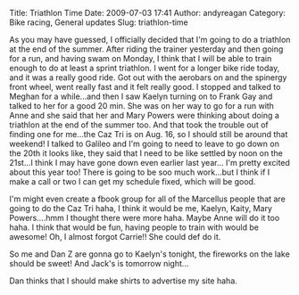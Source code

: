 Title: Triathlon Time
Date: 2009-07-03 17:41
Author: andyreagan
Category: Bike racing, General updates
Slug: triathlon-time

As you may have guessed, I officially decided that I'm going to do a
triathlon at the end of the summer. After riding the trainer yesterday
and then going for a run, and having swam on Monday, I think that I will
be able to train enough to do at least a sprint triathlon. I went for a
longer bike ride today, and it was a really good ride. Got out with the
aerobars on and the spinergy front wheel, went really fast and it felt
really good. I stopped and talked to Meghan for a while...and then I saw
Kaelyn turning on to Frank Gay and talked to her for a good 20 min. She
was on her way to go for a run with Anne and she said that her and Mary
Powers were thinking about doing a triathlon at the end of the summer
too. And that took the trouble out of finding one for me...the Caz Tri
is on Aug. 16, so I should still be around that weekend! I talked to
Galileo and I'm going to need to leave to go down on the 20th it looks
like, they said that I need to be like settled by noon on the 21st...I
think I may have gone down even earlier last year... I'm pretty excited
about this year too! There is going to be soo much work...but I think if
I make a call or two I can get my schedule fixed, which will be good.

I'm might even create a fbook group for all of the Marcellus people that
are going to do the Caz Tri haha, I think it would be me, Kaelyn, Kaity,
Mary Powers....hmm I thought there were more haha. Maybe Anne will do it
too haha. I think that would be fun, having people to train with would
be awesome! Oh, I almost forgot Carrie!! She could def do it.

So me and Dan Z are gonna go to Kaelyn's tonight, the fireworks on the
lake should be sweet! And Jack's is tomorrow night...

Dan thinks that I should make shirts to advertise my site haha.
